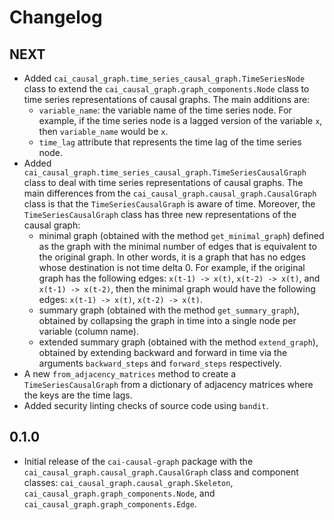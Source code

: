 # Changelog

## NEXT

- Added `cai_causal_graph.time_series_causal_graph.TimeSeriesNode` class to extend the `cai_causal_graph.graph_components.Node` class to time series representations of causal graphs. The main additions are:
  - `variable_name`: the variable name of the time series node. For example, if the time series node is a lagged version of the variable `x`, then `variable_name` would be `x`.
  - `time_lag` attribute that represents the time lag of the time series node.
- Added `cai_causal_graph.time_series_causal_graph.TimeSeriesCausalGraph` class to deal with time series representations of causal graphs. The main differences from the `cai_causal_graph.causal_graph.CausalGraph` class is that the `TimeSeriesCausalGraph` is aware of time. Moreover, the `TimeSeriesCausalGraph` class has three new representations of the causal graph:
  - minimal graph (obtained with the method `get_minimal_graph`) defined as the graph with the minimal number of edges that is equivalent to the original graph. In other words, it is a graph that has no edges whose destination is not time delta 0.
    For example, if the original graph has the following edges: `x(t-1) -> x(t)`, `x(t-2) -> x(t)`, and `x(t-1) -> x(t-2)`, then the minimal graph would have the following edges: `x(t-1) -> x(t)`, `x(t-2) -> x(t)`.
  - summary graph (obtained with the method `get_summary_graph`), obtained by collapsing the graph in time into a single node per variable (column name).
  - extended summary graph (obtained with the method `extend_graph`), obtained by extending backward and forward in time via the arguments `backward_steps` and `forward_steps` respectively.
- A new `from_adjacency_matrices` method to create a `TimeSeriesCausalGraph` from a dictionary of adjacency matrices where the keys are the time lags.
- Added security linting checks of source code using `bandit`.

## 0.1.0

- Initial release of the `cai-causal-graph` package with the `cai_causal_graph.causal_graph.CausalGraph` class and component classes: `cai_causal_graph.causal_graph.Skeleton`, `cai_causal_graph.graph_components.Node`, and `cai_causal_graph.graph_components.Edge`.
